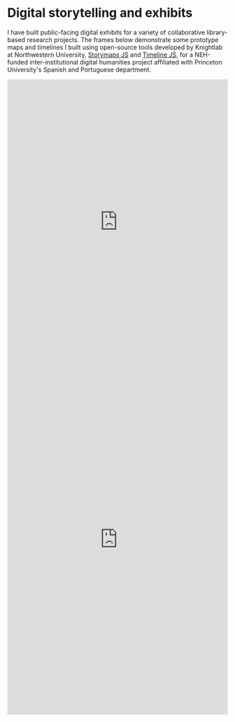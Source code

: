 # Digital storytelling and exhibits 
I have built public-facing digital exhibits for a variety of collaborative library-based research projects. The frames below demonstrate some prototype maps and timelines I built using open-source tools developed by Knightlab at Northwestern University, [Storymaps JS](https://storymap.knightlab.com/) and [Timeline JS](https://timeline.knightlab.com/), for a NEH-funded inter-institutional digital humanities project affiliated with Princeton University's Spanish and Portuguese department. 

<iframe src='https://cdn.knightlab.com/libs/timeline3/latest/embed/index.html?source=1CvOjdztrLzGUkgKLPuUURAUBb_qy4ZypPO8sJBO71Sg&font=Default&lang=en&initial_zoom=2&height=650' width='100%' height='650' webkitallowfullscreen mozallowfullscreen allowfullscreen frameborder='0'></iframe>

<iframe src="https://uploads.knightlab.com/storymapjs/083764e66de3331a368bd0a5a36af92b/partner-libraries/index.html" frameborder="0" width="100%" height="800"></iframe>
